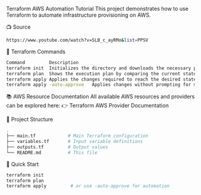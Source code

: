 Terraform AWS Automation Tutorial
This project demonstrates how to use Terraform to automate infrastructure provisioning on AWS.

📺 Source
```bash
https://www.youtube.com/watch?v=SLB_c_ayRMo&list=PPSV
```

🔧 Terraform Commands
```bash
Command	        Description
terraform init	Initializes the directory and downloads the necessary provider plugins and modules.
terraform plan	Shows the execution plan by comparing the current state with configuration files.
terraform apply	Applies the changes required to reach the desired state. Requires manual approval.
terraform apply -auto-approve	Applies changes without prompting for manual confirmation.
```

📚 AWS Resource Documentation
All available AWS resources and providers can be explored here:
👉 Terraform AWS Provider Documentation

📂 Project Structure
```bash
.
├── main.tf            # Main Terraform configuration
├── variables.tf       # Input variable definitions
├── outputs.tf         # Output values
└── README.md          # This file
```


🚀 Quick Start
```bash
terraform init
terraform plan
terraform apply         # or use -auto-approve for automation
```